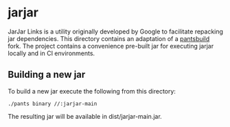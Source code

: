 # jarjar

JarJar Links is a utility originally developed by Google to facilitate repacking jar dependencies.
This directory contains an adaptation of a [pantsbuild](https://github.com/pantsbuild/jarjar) fork.
The project contains a convenience pre-built jar for executing jarjar locally and in CI environments.

## Building a new jar

To build a new jar execute the following from this directory:

```
./pants binary //:jarjar-main
```

The resulting jar will be available in dist/jarjar-main.jar.
